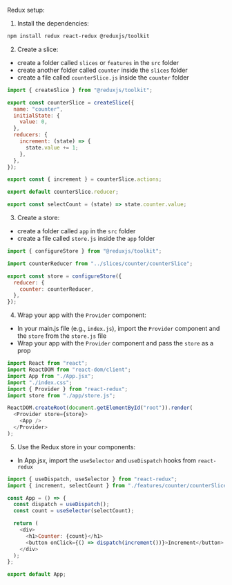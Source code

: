 Redux setup:

1. Install the dependencies:

```bash
npm install redux react-redux @reduxjs/toolkit
```

2. Create a slice:

- create a folder called `slices` or `features` in the `src` folder
- create another folder called `counter` inside the `slices` folder
- create a file called `counterSlice.js` inside the `counter` folder

```javascript
import { createSlice } from "@reduxjs/toolkit";

export const counterSlice = createSlice({
  name: "counter",
  initialState: {
    value: 0,
  },
  reducers: {
    increment: (state) => {
      state.value += 1;
    },
  },
});

export const { increment } = counterSlice.actions;

export default counterSlice.reducer;

export const selectCount = (state) => state.counter.value;
```

3. Create a store:

- create a folder called `app` in the `src` folder
- create a file called `store.js` inside the `app` folder

```javascript
import { configureStore } from "@reduxjs/toolkit";

import counterReducer from "../slices/counter/counterSlice";

export const store = configureStore({
  reducer: {
    counter: counterReducer,
  },
});
```

4. Wrap your app with the `Provider` component:

- In your main.js file (e.g., `index.js`), import the `Provider` component and the `store` from the `store.js` file
- Wrap your app with the `Provider` component and pass the `store` as a prop

```javascript
import React from "react";
import ReactDOM from "react-dom/client";
import App from "./App.jsx";
import "./index.css";
import { Provider } from "react-redux";
import store from "./app/store.js";

ReactDOM.createRoot(document.getElementById("root")).render(
  <Provider store={store}>
    <App />
  </Provider>
);
```

5. Use the Redux store in your components:

- In App.jsx, import the `useSelector` and `useDispatch` hooks from `react-redux`

```javascript
import { useDispatch, useSelector } from "react-redux";
import { increment, selectCount } from "./features/counter/counterSlice";

const App = () => {
  const dispatch = useDispatch();
  const count = useSelector(selectCount);

  return (
    <div>
      <h1>Counter: {count}</h1>
      <button onClick={() => dispatch(increment())}>Increment</button>
    </div>
  );
};

export default App;
```
